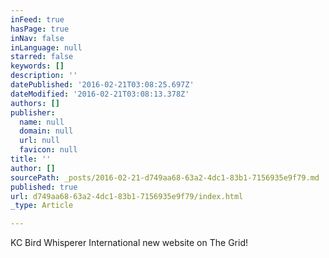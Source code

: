 ```yaml
---
inFeed: true
hasPage: true
inNav: false
inLanguage: null
starred: false
keywords: []
description: ''
datePublished: '2016-02-21T03:08:25.697Z'
dateModified: '2016-02-21T03:08:13.378Z'
authors: []
publisher:
  name: null
  domain: null
  url: null
  favicon: null
title: ''
author: []
sourcePath: _posts/2016-02-21-d749aa68-63a2-4dc1-83b1-7156935e9f79.md
published: true
url: d749aa68-63a2-4dc1-83b1-7156935e9f79/index.html
_type: Article

---
```

KC Bird Whisperer International new website on The Grid!